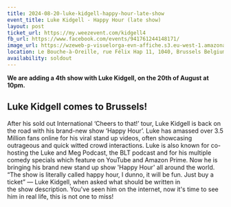 ```yaml
---
title: 2024-08-20-luke-kidgell-happy-hour-late-show
event_title: Luke Kidgell - Happy Hour (late show)
layout: post
ticket_url: https://my.weezevent.com/kidgell4
fb_url: https://www.facebook.com/events/941761244148171/
image_url: https://wzeweb-p-visuelorga-evn-affiche.s3.eu-west-1.amazonaws.com/affiche_1108600.jpg
location: Le Bouche-à-Oreille, rue Félix Hap 11, 1040, Brussels Belgium
availability: soldout
---
```

<strong>We are adding a 4th show with Luke Kidgell, on the 20th of August at 10pm. </strong>

<h2>Luke Kidgell comes to Brussels!</h2>
After his sold out International ‘Cheers to that!’ tour, Luke Kidgell is back on the road with his brand-new show ‘Happy Hour’.
Luke has amassed over 3.5 Million fans online for his viral stand up videos, often showcasing outrageous and quick witted crowd interactions.
Luke is also known for co-hosting the Luke and Meg Podcast, the BLT podcast and for his multiple comedy specials which feature on YouTube and Amazon Prime. Now he is bringing his brand new stand up show 'Happy Hour' all around the world.
“The show is literally called happy hour, I dunno, it will be fun. Just buy a ticket” — Luke Kidgell, when asked what should be written in the show description.
You've seen him on the internet, now it's time to see him in real life, this is not one to miss!
